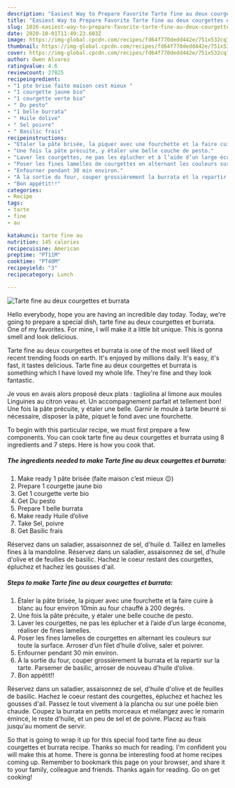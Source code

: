 ```yaml
---
description: "Easiest Way to Prepare Favorite Tarte fine au deux courgettes et burrata"
title: "Easiest Way to Prepare Favorite Tarte fine au deux courgettes et burrata"
slug: 1026-easiest-way-to-prepare-favorite-tarte-fine-au-deux-courgettes-et-burrata
date: 2020-10-01T11:49:23.603Z
image: https://img-global.cpcdn.com/recipes/fd64f770dedd442e/751x532cq70/tarte-fine-au-deux-courgettes-et-burrata-photo-principale-de-la-recette.jpg
thumbnail: https://img-global.cpcdn.com/recipes/fd64f770dedd442e/751x532cq70/tarte-fine-au-deux-courgettes-et-burrata-photo-principale-de-la-recette.jpg
cover: https://img-global.cpcdn.com/recipes/fd64f770dedd442e/751x532cq70/tarte-fine-au-deux-courgettes-et-burrata-photo-principale-de-la-recette.jpg
author: Owen Alvarez
ratingvalue: 4.6
reviewcount: 27825
recipeingredient:
- "1 pte brise faite maison cest mieux "
- "1 courgette jaune bio"
- "1 courgette verte bio"
- " Du pesto"
- "1 belle burrata"
- " Huile dolive"
- " Sel poivre"
- " Basilic frais"
recipeinstructions:
- "Étaler la pâte brisée, la piquer avec une fourchette et la faire cuire à blanc au four environ 10min au four chauffé à 200 degrés."
- "Une fois la pâte précuite, y étaler une belle couche de pesto."
- "Laver les courgettes, ne pas les éplucher et à l’aide d’un large économe, réaliser de fines lamelles."
- "Poser les fines lamelles de courgettes en alternant les couleurs sur toute la surface. Arroser d’un filet d’huile d’olive, saler et poivrer."
- "Enfourner pendant 30 min environ."
- "À la sortie du four, couper grossièrement la burrata et la repartir sur la tarte. Parsemer de basilic, arroser de nouveau d’huile d’olive."
- "Bon appétit!!"
categories:
- Recipe
tags:
- tarte
- fine
- au

katakunci: tarte fine au 
nutrition: 145 calories
recipecuisine: American
preptime: "PT11M"
cooktime: "PT40M"
recipeyield: "3"
recipecategory: Lunch

---
```



![Tarte fine au deux courgettes et burrata](https://img-global.cpcdn.com/recipes/fd64f770dedd442e/751x532cq70/tarte-fine-au-deux-courgettes-et-burrata-photo-principale-de-la-recette.jpg)

Hello everybody, hope you are having an incredible day today. Today, we're going to prepare a special dish, tarte fine au deux courgettes et burrata. One of my favorites. For mine, I will make it a little bit unique. This is gonna smell and look delicious.

Tarte fine au deux courgettes et burrata is one of the most well liked of recent trending foods on earth. It's enjoyed by millions daily. It's easy, it's fast, it tastes delicious. Tarte fine au deux courgettes et burrata is something which I have loved my whole life. They're fine and they look fantastic.

Je vous en avais alors proposé deux plats : tagliolina al limone aux moules Linguines au citron veau et. Un accompagnement parfait et tellement bon! Une fois la pâte précuite, y étaler une belle. Garnir le moule à tarte beurré si nécessaire, disposer la pâte, piquet le fond avec une fourchette.


To begin with this particular recipe, we must first prepare a few components. You can cook tarte fine au deux courgettes et burrata using 8 ingredients and 7 steps. Here is how you cook that.

<!--inarticleads1-->

##### The ingredients needed to make Tarte fine au deux courgettes et burrata:

1. Make ready 1 pâte brisée (faite maison c’est mieux 😉)
1. Prepare 1 courgette jaune bio
1. Get 1 courgette verte bio
1. Get  Du pesto
1. Prepare 1 belle burrata
1. Make ready  Huile d’olive
1. Take  Sel, poivre
1. Get  Basilic frais


Réservez dans un saladier, assaisonnez de sel, d&#39;huile d. Taillez en lamelles fines à la mandoline. Réservez dans un saladier, assaisonnez de sel, d&#39;huile d&#39;olive et de feuilles de basilic. Hachez le coeur restant des courgettes, épluchez et hachez les gousses d&#39;ail. 

<!--inarticleads2-->

##### Steps to make Tarte fine au deux courgettes et burrata:

1. Étaler la pâte brisée, la piquer avec une fourchette et la faire cuire à blanc au four environ 10min au four chauffé à 200 degrés.
1. Une fois la pâte précuite, y étaler une belle couche de pesto.
1. Laver les courgettes, ne pas les éplucher et à l’aide d’un large économe, réaliser de fines lamelles.
1. Poser les fines lamelles de courgettes en alternant les couleurs sur toute la surface. Arroser d’un filet d’huile d’olive, saler et poivrer.
1. Enfourner pendant 30 min environ.
1. À la sortie du four, couper grossièrement la burrata et la repartir sur la tarte. Parsemer de basilic, arroser de nouveau d’huile d’olive.
1. Bon appétit!!


Réservez dans un saladier, assaisonnez de sel, d&#39;huile d&#39;olive et de feuilles de basilic. Hachez le coeur restant des courgettes, épluchez et hachez les gousses d&#39;ail. Passez le tout vivement à la plancha ou sur une poêle bien chaude. Coupez la burrata en petits morceaux et mélangez avec le romarin émincé, le reste d&#39;huile, et un peu de sel et de poivre. Placez au frais jusqu&#39;au moment de servir. 

So that is going to wrap it up for this special food tarte fine au deux courgettes et burrata recipe. Thanks so much for reading. I'm confident you will make this at home. There is gonna be interesting food at home recipes coming up. Remember to bookmark this page on your browser, and share it to your family, colleague and friends. Thanks again for reading. Go on get cooking!

